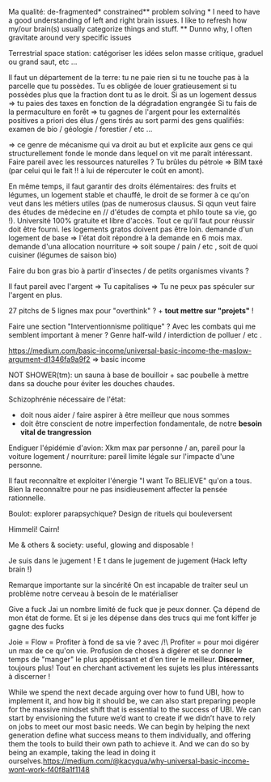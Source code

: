 Ma qualité: de-fragmented\* constrained\*\* problem solving
\* I need to have a good understanding of left and right brain issues. I like to refresh how my/our brain(s) usually categorize things and stuff.
\*\* Dunno why, I often gravitate around very specific issues

Terrestrial space station:
catégoriser les idées selon masse critique, graduel ou grand saut, etc ...

Il faut un département de la terre:
tu ne paie rien si tu ne touche pas à la parcelle que tu possèdes. Tu es obligée de louer gratieusement si tu possèdes plus que la fraction dont tu as le droit.
Si as un logement dessus => tu paies des taxes en fonction de la dégradation engrangée
Si tu fais de la permaculture en forêt => tu gagnes de l'argent pour les externalités positives
a priori des élus / gens tirés au sort parmi des gens qualifiés: examen de bio / géologie / forestier / etc ...

=> ce genre de mécanisme qui va droit au but et explicite aux gens ce qui structurellement fonde le monde dans lequel on vit me paraît intéressant.
Faire pareil avec les ressources naturelles ? Tu brûles du pétrole => BIM taxé (par celui qui le fait !! à lui de répercuter le coût en amont).

En même temps, il faut garantir des droits élémentaires: des fruits et légumes, un logement stable et chauffé, le droit de se former à ce qu'on veut dans les métiers utiles (pas de numerosus clausus. Si qqun veut faire des études de médecine en // d'études de compta et philo toute sa vie, go !). Université 100% gratuite et libre d'accès. Tout ce qu'il faut pour réussir doit être fourni. les logements gratos doivent pas être loin.
demande d'un logement de base => l'état doit répondre à la demande en 6 mois max.
demande d'una allocation nourriture => soit soupe / pain / etc , soit de quoi cuisiner (légumes de saison bio)

Faire du bon gras bio à partir d'insectes / de petits organismes vivants ?

Il faut pareil avec l'argent => Tu capitalises => Tu ne peux pas spéculer sur l'argent en plus.

27 pitchs de 5 lignes max pour "overthink" ?
\+ **tout mettre sur "projets"** !

Faire une section "Interventionnisme politique" ? Avec les combats qui me semblent important à mener ? Genre half-wild / interdiction de polluer / etc .

https://medium.com/basic-income/universal-basic-income-the-maslow-argument-d1346fa9a9f2 => basic income

NOT SHOWER(tm): un sauna à base de bouilloir + sac poubelle à mettre dans sa douche pour éviter les douches chaudes.

Schizophrénie nécessaire de l'état:
- doit nous aider / faire aspirer à être meilleur que nous sommes
- doit être conscient de notre imperfection fondamentale, de notre **besoin vital de trangression**

Endiguer l'épidémie d'avion: Xkm max par personne / an, pareil pour la voiture
logement / nourriture: pareil limite légale sur l'impacte d'une personne.

Il faut reconnaître et exploiter l'énergie "I want To BELIEVE" qu'on a tous. Bien la reconnaître pour ne pas insidieusement affecter la pensée rationnelle.

Boulot: explorer parapsychique? 
Design de rituels qui bouleversent 

Himmeli! Cairn! 

Me & others & society: useful, glowing and disposable !

Je suis dans le jugement ! E t dans le jugement de jugement (Hack lefty brain !)

Remarque importante sur la sincérité
On est incapable de traiter seul un problème notre cerveau à besoin de le matérialiser

Give a fuck
Jai un nombre limité de fuck que je peux donner. Ça dépend de mon état de forme. Et si je les dépense dans des trucs qui me font kiffer je gagne des fucks

Joie = Flow = Profiter à fond de sa vie ?
avec /!\ Profiter = pour moi digérer un max de ce qu'on vie. Profusion de choses à digérer et se donner le temps de "manger" le plus appétissant et d'en tirer le meilleur. **Discerner**, toujours plus! Tout en cherchant activement les sujets les plus intéressants à discerner !

While we spend the next decade arguing over how to fund UBI, how to implement it, and how big it should be, we can also start preparing people for the massive mindset shift that is essential to the success of UBI. We can start by envisioning the future we’d want to create if we didn’t have to rely on jobs to meet our most basic needs. We can begin by helping the next generation define what success means to them individually, and offering them the tools to build their own path to achieve it. And we can do so by being an example, taking the lead in doing it ourselves.https://medium.com/@kacyqua/why-universal-basic-income-wont-work-f40f8a1f1148


